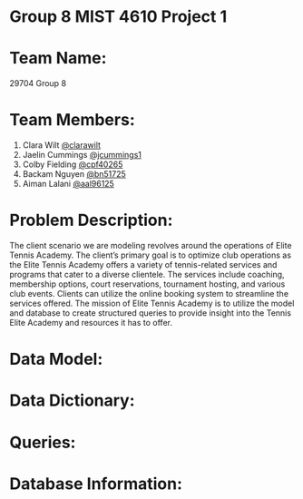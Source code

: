 # Group 8 MIST 4610 Project 1

# Team Name:
29704 Group 8

# Team Members:
1. Clara Wilt [@clarawilt](https://github.com/clarawilt)
2. Jaelin Cummings [@jcummings1](https://github.com/jcummings1)
3. Colby Fielding [@cpf40265](https://github.com/cpf40265)
4. Backam Nguyen [@bn51725](https://github.com/bn51725)
5. Aiman Lalani [@aal96125](https://github.com/aal96125)

# Problem Description:
The client scenario we are modeling revolves around the operations of Elite Tennis Academy. The client’s primary goal is to optimize club operations as the Elite Tennis Academy offers a variety of tennis-related services and programs that cater to a diverse clientele. The services include coaching, membership options, court reservations, tournament hosting, and various club events. Clients can utilize the online booking system to streamline the services offered. The mission of Elite Tennis Academy is to utilize the model and database to create structured queries to provide insight into the Tennis Elite Academy and resources it has to offer.


# Data Model:

# Data Dictionary: 






# Queries: 

# Database Information:
